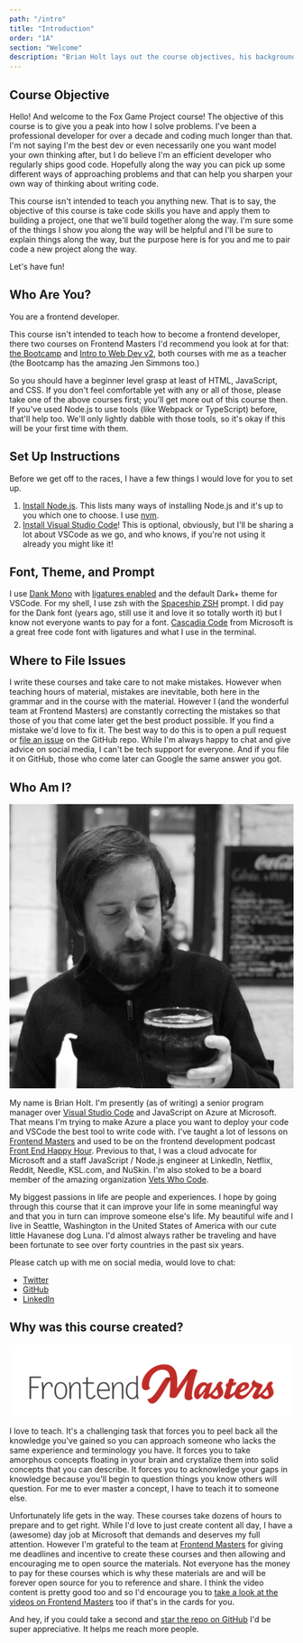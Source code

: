 ```yaml
---
path: "/intro"
title: "Introduction"
order: "1A"
section: "Welcome"
description: "Brian Holt lays out the course objectives, his background, and where to file issues with the course as well as why he created this course: he believes that containers are going to be important to every developer going forward."
---
```


## Course Objective

Hello! And welcome to the Fox Game Project course! The objective of this course is to give you a peak into how I solve problems. I've been a professional developer for over a decade and coding much longer than that. I'm not saying I'm the best dev or even necessarily one you want model your own thinking after, but I do believe I'm an efficient developer who regularly ships good code. Hopefully along the way you can pick up some different ways of approaching problems and that can help you sharpen your own way of thinking about writing code.

This course isn't intended to teach you anything new. That is to say, the objective of this course is take code skills you have and apply them to building a project, one that we'll build together along the way. I'm sure some of the things I show you along the way will be helpful and I'll be sure to explain things along the way, but the purpose here is for you and me to pair code a new project along the way.

Let's have fun!

## Who Are You?

You are a frontend developer.

This course isn't intended to teach how to become a frontend developer, there two courses on Frontend Masters I'd recommend you look at for that: [the Bootcamp][bootcamp] and [Intro to Web Dev v2][web-dev], both courses with me as a teacher (the Bootcamp has the amazing Jen Simmons too.)

So you should have a beginner level grasp at least of HTML, JavaScript, and CSS. If you don't feel comfortable yet with any or all of those, please take one of the above courses first; you'll get more out of this course then. If you've used Node.js to use tools (like Webpack or TypeScript) before, that'll help too. We'll only lightly dabble with those tools, so it's okay if this will be your first time with them.

## Set Up Instructions

Before we get off to the races, I have a few things I would love for you to set up.

1. [Install Node.js][nodejs]. This lists many ways of installing Node.js and it's up to you which one to choose. I use [nvm][nvm].
1. [Install Visual Studio Code][vscode]! This is optional, obviously, but I'll be sharing a lot about VSCode as we go, and who knows, if you're not using it already you might like it!

## Font, Theme, and Prompt

I use [Dank Mono][dank] with [ligatures enabled][ligatures] and the default Dark+ theme for VSCode. For my shell, I use zsh with the [Spaceship ZSH][spaceship] prompt. I did pay for the Dank font (years ago, still use it and love it so totally worth it) but I know not everyone wants to pay for a font. [Cascadia Code][cascadia] from Microsoft is a great free code font with ligatures and what I use in the terminal.

## Where to File Issues

I write these courses and take care to not make mistakes. However when teaching hours of material, mistakes are inevitable, both here in the grammar and in the course with the material. However I (and the wonderful team at Frontend Masters) are constantly correcting the mistakes so that those of you that come later get the best product possible. If you find a mistake we'd love to fix it. The best way to do this is to open a pull request or [file an issue][issue] on the GitHub repo. While I'm always happy to chat and give advice on social media, I can't be tech support for everyone. And if you file it on GitHub, those who come later can Google the same answer you got.

## Who Am I?

![Brian drinking a beer](images/brian.jpg)

My name is Brian Holt. I'm presently (as of writing) a senior program manager over [Visual Studio Code][vscode] and JavaScript on Azure at Microsoft. That means I'm trying to make Azure a place you want to deploy your code and VSCode the best tool to write code with. I've taught a lot of lessons on [Frontend Masters][frontend-masters] and used to be on the frontend development podcast [Front End Happy Hour][fehh]. Previous to that, I was a cloud advocate for Microsoft and a staff JavaScript / Node.js engineer at LinkedIn, Netflix, Reddit, Needle, KSL.com, and NuSkin. I'm also stoked to be a board member of the amazing organization [Vets Who Code][vwc].

My biggest passions in life are people and experiences. I hope by going through this course that it can improve your life in some meaningful way and that you in turn can improve someone else's life. My beautiful wife and I live in Seattle, Washington in the United States of America with our cute little Havanese dog Luna. I'd almost always rather be traveling and have been fortunate to see over forty countries in the past six years.

Please catch up with me on social media, would love to chat:

- [Twitter][twitter]
- [GitHub][github]
- [LinkedIn][linkedin]

## Why was this course created?

![Frontend Masters Logo](images/FrontendMastersLogo.png)

I love to teach. It's a challenging task that forces you to peel back all the knowledge you've gained so you can approach someone who lacks the same experience and terminology you have. It forces you to take amorphous concepts floating in your brain and crystalize them into solid concepts that you can describe. It forces you to acknowledge your gaps in knowledge because you'll begin to question things you know others will question. For me to ever master a concept, I have to teach it to someone else.

Unfortunately life gets in the way. These courses take dozens of hours to prepare and to get right. While I'd love to just create content all day, I have a (awesome) day job at Microsoft that demands and deserves my full attention. However I'm grateful to the team at [Frontend Masters][fem] for giving me deadlines and incentive to create these courses and then allowing and encouraging me to open source the materials. Not everyone has the money to pay for these courses which is why these materials are and will be forever open source for you to reference and share. I think the video content is pretty good too and so I'd encourage you to [take a look at the videos on Frontend Masters][course] too if that's in the cards for you.

And hey, if you could take a second and [star the repo on GitHub][gh] I'd be super appreciative. It helps me reach more people.

[gh]: https://github.com/btholt/project-fox-game-site
[frontend-masters]: https://frontendmasters.com/teachers/brian-holt/
[fehh]: http://frontendhappyhour.com/
[fem]: https://frontendmasters.com/
[twitter]: https://twitter.com/holtbt
[github]: https://github.com/btholt
[linkedin]: https://www.linkedin.com/in/btholt/
[course]: https://frontendmasters.com/courses/complete-intro-containers/
[vwc]: https://vetswhocode.io/
[issue]: https://github.com/btholt/project-fox-game-site/issues
[bootcamp]: https://frontendmasters.com/bootcamp/
[web-dev]: https://frontendmasters.com/courses/web-development-v2/
[vscode]: https://code.visualstudio.com/
[nodejs]: https://nodejs.dev/how-to-install-nodejs
[nvm]: https://github.com/nvm-sh/nvm#installing-and-updating
[dank]: https://dank.sh/
[ligatures]: https://jareddev.com/blog/post/vs-code-upgrade-your-font-ligatures
[spaceship]: https://denysdovhan.com/spaceship-prompt/
[cascadia]: https://github.com/microsoft/cascadia-code#installation

